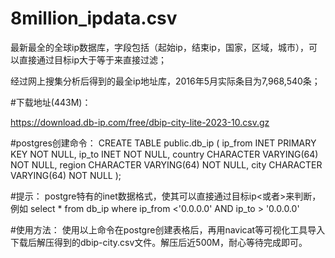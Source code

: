 # 8million_ipdata.csv
最新最全的全球ip数据库，字段包括（起始ip，结束ip，国家，区域，城市），可以直接通过目标ip大于等于来直接过滤；

经过网上搜集分析后得到的最全ip地址库，2016年5月实际条目为7,968,540条；


#下载地址(443M)：

https://download.db-ip.com/free/dbip-city-lite-2023-10.csv.gz

#postgres创建命令：
    CREATE TABLE public.db_ip (
      ip_from INET PRIMARY KEY NOT NULL,
      ip_to INET NOT NULL,
      country CHARACTER VARYING(64) NOT NULL,
      region CHARACTER VARYING(64) NOT NULL,
      city CHARACTER VARYING(64) NOT NULL
    );

#提示：
    postgre特有的inet数据格式，使其可以直接通过目标ip<或者>来判断，例如
    select * from db_ip where ip_from <'0.0.0.0' AND ip_to > '0.0.0.0'
    
    
#使用方法：
  使用以上命令在postgre创建表格后，再用navicat等可视化工具导入下载后解压得到的dbip-city.csv文件。解压后近500M，耐心等待完成即可。
